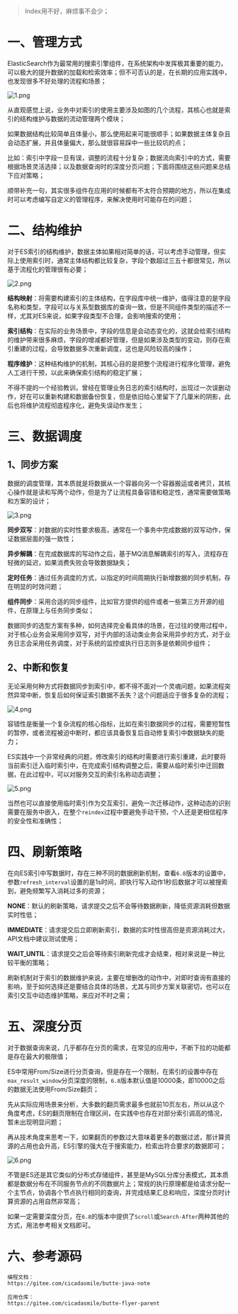 > Index用不好，麻烦事不会少；

# 一、管理方式

ElasticSearch作为最常用的搜索引擎组件，在系统架构中发挥极其重要的能力，可以极大的提升数据的加载和检索效率；但不可否认的是，在长期的应用实践中，也发现很多不好处理的流程和场景；

![](https://foruda.gitee.com/images/1667720534285005801/e0abfb1c_5064118.png "1.png")

从直观感觉上说，业务中对索引的使用主要涉及如图的几个流程，其核心也就是索引的结构维护与数据的流动管理两个模块；

如果数据结构比较简单且体量小，那么使用起来可能很顺手；如果数据主体复杂且会动态扩展，并且体量偏大，那么就很容易踩中一些比较坑的点；

比如：索引中字段一旦有误，调整的流程十分复杂；数据流向索引中的方式，需要根据场景灵活选择；以及数据查询时的深度分页问题；下面将围绕这些问题来总结下应对策略；

顺带补充一句，其实很多组件在应用的时候都有不太符合预期的地方，所以在集成时可以考虑编写自定义的管理程序，来解决使用时可能存在的问题；

# 二、结构维护

对于ES索引的结构维护，数据主体如果相对简单的话，可以考虑手动管理，但实际上使用索引时，通常主体结构都比较复杂，字段个数超过三五十都很常见，所以基于流程化的管理很有必要；

![](https://foruda.gitee.com/images/1667720544494556560/0923f6b9_5064118.png "2.png")

**结构映射**：将需要构建索引的主体结构，在字段库中统一维护，值得注意的是字段名称和类型，字段可以与关系型数据库的查询一致，但是不同组件类型的描述不一样，尤其对ES来说，如果字段类型不合理，会影响搜索的使用；

**索引结构**：在实际的业务场景中，字段的信息是会动态变化的，这就会给索引结构的维护带来很多麻烦，字段的增减都好管理，但是如果涉及类型的变动，则存在索引重建的过程，会导致数据多次重新调度，这也是风险较高的操作；

**程序维护**：这种结构维护的机制，其核心目的是把整个流程进行程序化管理，避免人工进行干预，以此来确保索引结构的稳定扩展；

不得不提的一个经验教训，曾经在管理业务日志的索引结构时，出现过一次误删动作，好在可以重新构建和数据备份恢复，但是依旧给心里留下了几厘米的阴影，此后也将维护流程彻底程序化，避免失误动作发生；

# 三、数据调度

## 1、同步方案

数据的调度管理，其本质就是将数据从一个容器向另一个容器搬运或者拷贝，其核心操作就是读和写两个动作，但是为了让流程具备容错和稳定性，通常需要做策略和方案的设计；

![](https://foruda.gitee.com/images/1667720554637298663/cb9a82c8_5064118.png "3.png")

**同步双写**：对数据的实时性要求极高，通常在一个事务中完成数据的双写动作，保证数据层面的强一致性；

**异步解耦**：在完成数据库的写动作之后，基于MQ消息解耦索引的写入，流程存在轻微的延迟，如果消费失败会导致数据缺失；

**定时任务**：通过任务调度的方式，以指定的时间周期执行新增数据的同步机制，存在明显的时效问题；

**组件同步**：采用合适的同步组件，比如官方提供的组件或者一些第三方开源的组件，在原理上与任务同步类似；

数据同步的选型方案有多种，如何选择完全看具体的场景，在过往的使用过程中，对于核心业务会采用同步双写，对于内部的活动类业务会采用异步的方式，对于业务日志会采用任务调度，对于系统的监控或执行日志则多是依赖同步组件；

## 2、中断和恢复

无论采用何种方式将数据同步到索引中，都不得不面对一个灵魂问题，如果流程突然异常中断，恢复后如何保证索引数据不丢失？这个问题适应于很多复杂的流程；

![](https://foruda.gitee.com/images/1667720566064273573/3f3c08de_5064118.png "4.png")

容错性是衡量一个复杂流程的核心指标，比如在索引数据同步的过程，需要短暂性的暂停，或者流程被迫中断时，都应该具备恢复后自动修复索引中数据缺失的能力；

ES实践中一个非常经典的问题，修改索引的结构时需要进行索引重建，此时要将当前索引迁入临时索引中，在完成索引结构调整之后，需要从临时索引中迁回数据，在此过程中，可以对服务交互的索引名称动态调整；

![](https://foruda.gitee.com/images/1667720575823641643/4f73c1e3_5064118.png "5.png")

当然也可以直接使用临时索引作为交互索引，避免一次迁移动作，这种动态的识别需要在服务中嵌入，在整个`reindex`过程中要避免手动干预，个人还是更相信程序的安全性和准确性；

# 四、刷新策略

在向ES索引中写数据时，存在三种不同的数据刷新机制，查看`6.8`版本的设置中，参数`refresh_interval`设置的是1s时间，即执行写入动作1秒后数据才可以被搜索到，避免频繁写入消耗过多的资源；

**NONE**：默认的刷新策略，请求提交之后不会等待数据刷新，降低资源消耗但数据实时性低；

**IMMEDIATE**：请求提交后立即刷新索引，数据的实时性很高但是资源消耗过大，API文档中建议测试使用；

**WAIT_UNTIL**：请求提交之后会等待索引刷新完成才会结束，相对来说是一种比较平衡的策略；

刷新机制对于索引的数据维护来说，主要在增删改的动作中，对即时查询有直接的影响，至于如何选择还是要结合具体的场景，尤其与同步方案关联密切，也可以在索引交互中动态维护策略，来应对不时之需；

# 五、深度分页

对于数据查询来说，几乎都存在分页的需求，在常见的应用中，不断下拉的功能都是存在最大的极限值；

ES中常用From/Size进行分页查询，但是存在一个限制，在索引的设置中存在`max_result_window`分页深度的限制，`6.8`版本默认值是10000条，即10000之后的数据无法使用From/Size翻页；

先从实际应用场景来分析，大多数的翻页需求最多也就前10页左右，所以从这个角度考虑，ES的翻页限制在合理区间，在实践中也存在对部分索引调高的情况，暂未出现明显问题；

再从技术角度来思考一下，如果翻页的参数过大意味着更多的数据过滤，那计算资源的占用也会升高，ES引擎的强大在于搜索能力，检索出符合要求的数据即可；

![](https://foruda.gitee.com/images/1667720585998718381/ca144bf2_5064118.png "6.png")

不管是ES还是其它类似的分布式存储组件，甚至是MySQL分库分表模式，其本质都是数据分布在不同服务节点的不同数据片上；常规的执行原理都是给请求分配一个主节点，协调各个节点执行相同的查询，并完成结果汇总和响应，深度分页时计算资源的占用自然非常高；

如果一定需要深度分页，在`6.8`的版本中提供了`Scroll`或`Search-After`两种其他的方式，用法参考相关文档即可。

# 六、参考源码

```
编程文档：
https://gitee.com/cicadasmile/butte-java-note

应用仓库：
https://gitee.com/cicadasmile/butte-flyer-parent
```